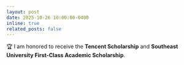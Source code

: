 ```yaml
---
layout: post
date: 2025-10-26 10:00:00-0400
inline: true
related_posts: false
---
```


🏆 I am honored to receive the **Tencent Scholarship** and **Southeast University First-Class Academic Scholarship**.
